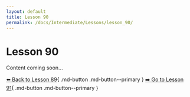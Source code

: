 ```yaml
---
layout: default
title: Lesson 90
permalink: /docs/Intermediate/Lessons/lesson_90/
---
```


# Lesson 90

Content coming soon...

[⬅️ Back to Lesson 89](lesson_89.md){ .md-button .md-button--primary }  [➡️ Go to Lesson 91](lesson_91.md){ .md-button .md-button--primary }
